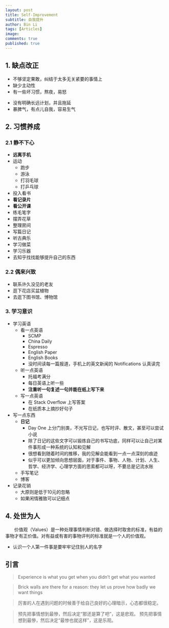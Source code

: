 ```yaml
---
layout: post
title: Self-Improvement
subtitle: 自我提升
author: Bin Li
tags: [Articles]
image: 
comments: true
published: true
---
```


## 1. 缺点改正
* 不够坚定果敢，纠结于太多无关紧要的事情上
* 缺少主动性
* 有一些坏习惯，熬夜，易怒
- 没有明确长远计划，并且拖延
- 暴脾气，有点儿自我，容易生气

## 2. 习惯养成
### 2.1 静不下心
- **远离手机**
- 运动
	- 跑步
	- 游泳
	- 打羽毛球
	- 打乒乓球
- 投入看书
- **看记录片**
- **看公开课**
- 练毛笔字
- 摆弄花草
- 整理房间
- 写篇日记
- 听古典乐
- 学习做菜
- 学习乐器
- 去知乎找找能够提升自己的东西

### 2.2 偶来兴致
- 联系许久没见的老友
- 逛下花店买盆植物
- 去逛下图书馆、博物馆


### 3. 学习意识
- 学习英语
	- 看一点英语
		- SCMP
		- China Daily
		- Espresso
		- English Paper
		- English Books
		- 没时间读每一篇报道，手机上的英文新闻的 Notifications 认真读完
	- 听一点英语
		- 托福考满分
		- 每日英语上听一些
		- **注重听一句复述一句并能在纸上写下来**
	- 写一点英语
		- 在 Stack Overflow 上写答案
		- 在纸质本上摘抄好句子
- 写一点东西
	- **日记**
		- Day One 上分门别类，不光写日记，也写时评、散文，甚至可以尝试小说
		- 除了日记的这些文字可以锻炼自己的书写功底，同样可以让自己对某件事形成一种系统的认知和见解
		- 很想看到随着时间的推移，我的见解会能看到一点一点深刻的痕迹
		- 似乎可以更加倾向思想层面，对于事件、事物、人物、计划、人生、哲学、经济学、心理学方面的思索都可以呀，不要总是记流水账
	- 手写笔记
	- 博客
- 记录花销
	- 大原则是低于10元的忽略
	- 如果闲情雅致可以记细点

## 4. 处世为人
　　价值观（Values）是一种处理事情判断对错、做选择时取舍的标准，有益的事物才有正价值。对有益或有害的事物评判的标准就是一个人的价值观。

- 认识一个人第一件事是要牢牢记住别人的名字


## 引言
> Experience is what you get when you didn’t get what you wanted

> Brick walls are there for a reason: they let us prove how badly we want things

> 厉害的人在遇到问题的时候善于给自己良好的心理暗示，心态都很稳定。

> 预先把事情想到最慘，然后决定“那还是算了吧”，这是悲观。
> 预先把事情想到最慘，然后决定“最惨也就这样”，这是乐观。